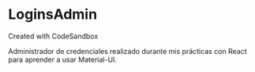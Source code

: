 # LoginsAdmin
Created with CodeSandbox

Administrador de credenciales realizado durante mis prácticas con React para aprender a usar Material-UI.
